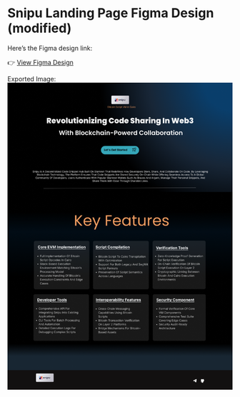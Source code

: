 # Snipu Landing Page Figma Design (modified)

Here’s the Figma design link:

👉 [View Figma Design](https://www.figma.com/design/CpeufclDLLvbxNqwa8lHnO/Landing-page?node-id=0-1&p=f&t=F99vNkmzTD3g0Z8y-0)



Exported Image:
![Landing Page Design](./SNIPU_LandingPage_design2.png)

